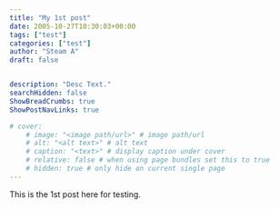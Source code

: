 ```yaml
---
title: "My 1st post"
date: 2005-10-27T10:30:03+00:00
tags: ["test"]
categories: ["test"]
author: "Steam A"
draft: false


description: "Desc Text."
searchHidden: false
ShowBreadCrumbs: true
ShowPostNavLinks: true

# cover:
    # image: "<image path/url>" # image path/url
    # alt: "<alt text>" # alt text
    # caption: "<text>" # display caption under cover
    # relative: false # when using page bundles set this to true
    # hidden: true # only hide on current single page
---
```


This is the 1st post here for testing.
